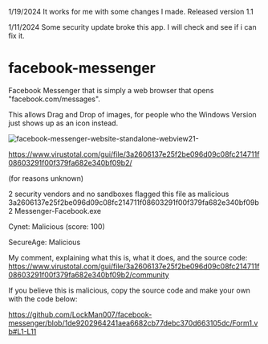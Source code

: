 1/19/2024 It works for me with some changes I made. Released version 1.1

1/11/2024 Some security update broke this app. I will check and see if i can fix it.

# facebook-messenger
Facebook Messenger that is simply a web browser that opens "facebook.com/messages".

This allows Drag and Drop of images, for people who the Windows Version just shows up as an icon instead.

![facebook-messenger-website-standalone-webview21-](https://github.com/LockMan007/facebook-messenger/assets/13595927/23aa34ec-49da-4cdc-9218-438f569cd368)

https://www.virustotal.com/gui/file/3a2606137e25f2be096d09c08fc214711f08603291f00f379fa682e340bf09b2/

(for reasons unknown)

2 security vendors and no sandboxes flagged this file as malicious
3a2606137e25f2be096d09c08fc214711f08603291f00f379fa682e340bf09b2
Messenger-Facebook.exe

Cynet: Malicious (score: 100)

SecureAge: Malicious

My comment, explaining what this is, what it does, and the source code:
https://www.virustotal.com/gui/file/3a2606137e25f2be096d09c08fc214711f08603291f00f379fa682e340bf09b2/community

If you believe this is malicious, copy the source code and make your own with the code below:

https://github.com/LockMan007/facebook-messenger/blob/1de9202964241aea6682cb77debc370d663105dc/Form1.vb#L1-L11

